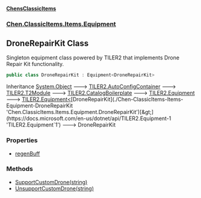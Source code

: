 
#### [ChensClassicItems](./index 'index')

### [Chen.ClassicItems.Items.Equipment](./Chen-ClassicItems-Items-Equipment 'Chen.ClassicItems.Items.Equipment')

## DroneRepairKit Class
Singleton equipment class powered by TILER2 that implements Drone Repair Kit functionality.  
```csharp
public class DroneRepairKit : Equipment<DroneRepairKit>
```
Inheritance [System.Object](https://docs.microsoft.com/en-us/dotnet/api/System.Object 'System.Object') &#129106; [TILER2.AutoConfigContainer](https://docs.microsoft.com/en-us/dotnet/api/TILER2.AutoConfigContainer 'TILER2.AutoConfigContainer') &#129106; [TILER2.T2Module](https://docs.microsoft.com/en-us/dotnet/api/TILER2.T2Module 'TILER2.T2Module') &#129106; [TILER2.CatalogBoilerplate](https://docs.microsoft.com/en-us/dotnet/api/TILER2.CatalogBoilerplate 'TILER2.CatalogBoilerplate') &#129106; [TILER2.Equipment](https://docs.microsoft.com/en-us/dotnet/api/TILER2.Equipment 'TILER2.Equipment') &#129106; [TILER2.Equipment&lt;](https://docs.microsoft.com/en-us/dotnet/api/TILER2.Equipment-1 'TILER2.Equipment`1')[DroneRepairKit](./Chen-ClassicItems-Items-Equipment-DroneRepairKit 'Chen.ClassicItems.Items.Equipment.DroneRepairKit')[&gt;](https://docs.microsoft.com/en-us/dotnet/api/TILER2.Equipment-1 'TILER2.Equipment`1') &#129106; DroneRepairKit  

### Properties
- [regenBuff](./Chen-ClassicItems-Items-Equipment-DroneRepairKit-regenBuff 'Chen.ClassicItems.Items.Equipment.DroneRepairKit.regenBuff')

### Methods
- [SupportCustomDrone(string)](./Chen-ClassicItems-Items-Equipment-DroneRepairKit-SupportCustomDrone(string) 'Chen.ClassicItems.Items.Equipment.DroneRepairKit.SupportCustomDrone(string)')
- [UnsupportCustomDrone(string)](./Chen-ClassicItems-Items-Equipment-DroneRepairKit-UnsupportCustomDrone(string) 'Chen.ClassicItems.Items.Equipment.DroneRepairKit.UnsupportCustomDrone(string)')
